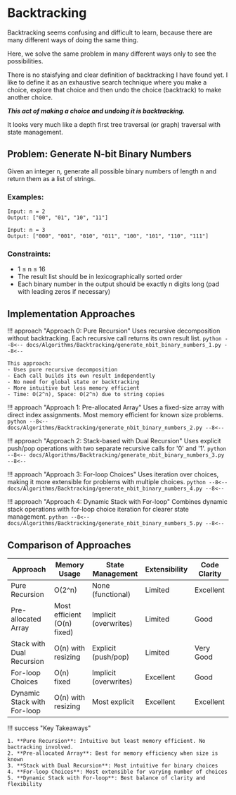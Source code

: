 # Backtracking

Backtracking seems confusing and difficult to learn, because there are many different ways of doing the same thing.

Here, we solve the same problem in many different ways only to see the possibilities.

There is no staisfying and clear definition of backtracking I have found yet. I like to define it as an exhaustive search technique where you make a choice, explore that choice and then undo the choice (backtrack) to make another choice. 

***This act of making a choice and undoing it is backtracking.***

It looks very much like a depth first tree traversal (or graph) traversal with state management.

## Problem: Generate N-bit Binary Numbers

Given an integer n, generate all possible binary numbers of length n and return them as a list of strings.

### Examples:
```
Input: n = 2
Output: ["00", "01", "10", "11"]

Input: n = 3
Output: ["000", "001", "010", "011", "100", "101", "110", "111"]
```

### Constraints:
- 1 ≤ n ≤ 16
- The result list should be in lexicographically sorted order
- Each binary number in the output should be exactly n digits long (pad with leading zeros if necessary)

## Implementation Approaches

!!! approach "Approach 0: Pure Recursion"
    Uses recursive decomposition without backtracking. Each recursive call returns its own result list.
    ```python
    --8<--
    docs/Algorithms/Backtracking/generate_nbit_binary_numbers_1.py
    --8<--
    ```
    
    This approach:
    - Uses pure recursive decomposition
    - Each call builds its own result independently
    - No need for global state or backtracking
    - More intuitive but less memory efficient
    - Time: O(2^n), Space: O(2^n) due to string copies

!!! approach "Approach 1: Pre-allocated Array"
    Uses a fixed-size array with direct index assignments. Most memory efficient for known size problems.
    ```python
    --8<--
    docs/Algorithms/Backtracking/generate_nbit_binary_numbers_2.py
    --8<--
    ```

!!! approach "Approach 2: Stack-based with Dual Recursion"
    Uses explicit push/pop operations with two separate recursive calls for '0' and '1'.
    ```python
    --8<--
    docs/Algorithms/Backtracking/generate_nbit_binary_numbers_3.py
    --8<--
    ```

!!! approach "Approach 3: For-loop Choices"
    Uses iteration over choices, making it more extensible for problems with multiple choices.
    ```python
    --8<--
    docs/Algorithms/Backtracking/generate_nbit_binary_numbers_4.py
    --8<--
    ```

!!! approach "Approach 4: Dynamic Stack with For-loop"
    Combines dynamic stack operations with for-loop choice iteration for clearer state management.
    ```python
    --8<--
    docs/Algorithms/Backtracking/generate_nbit_binary_numbers_5.py
    --8<--
    ```

## Comparison of Approaches

| Approach | Memory Usage | State Management | Extensibility | Code Clarity |
|----------|-------------|------------------|---------------|--------------|
| Pure Recursion | O(2^n) | None (functional) | Limited | Excellent |
| Pre-allocated Array | Most efficient (O(n) fixed) | Implicit (overwrites) | Limited | Good |
| Stack with Dual Recursion | O(n) with resizing | Explicit (push/pop) | Limited | Very Good |
| For-loop Choices | O(n) fixed | Implicit (overwrites) | Excellent | Good |
| Dynamic Stack with For-loop | O(n) with resizing | Most explicit | Excellent | Excellent |

!!! success "Key Takeaways"

    1. **Pure Recursion**: Intuitive but least memory efficient. No bactracking involved.
    2. **Pre-allocated Array**: Best for memory efficiency when size is known
    3. **Stack with Dual Recursion**: Most intuitive for binary choices
    4. **For-loop Choices**: Most extensible for varying number of choices
    5. **Dynamic Stack with For-loop**: Best balance of clarity and flexibility
    



